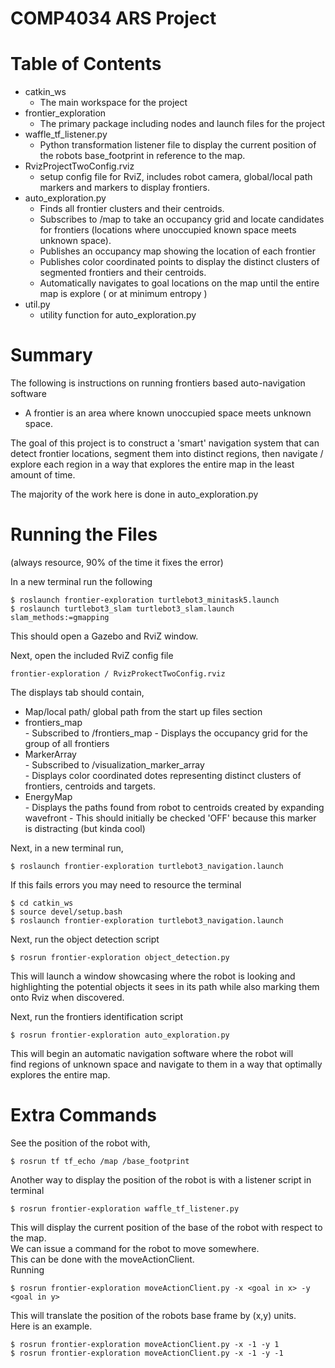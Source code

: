 # COMP4034 ARS Project

# Table of Contents

- catkin_ws
  - The main workspace for the project
- frontier_exploration
  - The primary package including nodes and launch files for the project
- waffle_tf_listener.py 
  - Python transformation listener file to display the current position of the robots
    base_footprint in reference to the map.
- RvizProjectTwoConfig.rviz
  - setup config file for RviZ, includes robot camera, global/local path markers and markers to display frontiers.
- auto_exploration.py
  - Finds all frontier clusters and their centroids.
  - Subscribes to /map to take an occupancy grid and locate candidates for frontiers (locations where unoccupied known space meets unknown space).
  - Publishes an occupancy map showing the location of each frontier
  - Publishes color coordinated points to display the distinct clusters of segmented frontiers and their centroids.
  - Automatically navigates to goal locations on the map until the entire map is explore ( or at minimum entropy )
- util.py
  - utility function for auto_exploration.py 

# Summary  

The following is instructions on running frontiers based auto-navigation software  

- A frontier is an area where known unoccupied space meets unknown space.  

The goal of this project is to construct a 'smart' navigation system that can
detect frontier locations, segment them into distinct regions, then navigate
/ explore each region in a way that explores the entire map in the least amount of time.  

The majority of the work here is done in auto_exploration.py  



# Running the Files
(always resource, 90% of the time it fixes the error)

In a new terminal run the following

```console
$ roslaunch frontier-exploration turtlebot3_minitask5.launch
$ roslaunch turtlebot3_slam turtlebot3_slam.launch slam_methods:=gmapping
```

This should open a Gazebo and RviZ window.

Next, open the included RviZ config file  

```console
frontier-exploration / RvizProkectTwoConfig.rviz
```

The displays tab should contain,  

- Map/local path/ global path from the start up files section 
- frontiers_map  
        - Subscribed to /frontiers_map
        - Displays the occupancy grid for the group of all frontiers
- MarkerArray  
        - Subscribed to /visualization_marker_array  
        - Displays color coordinated dotes representing distinct clusters of frontiers, centroids and targets.
- EnergyMap  
        - Displays the paths found from robot to centroids created by expanding wavefront
        - This should initially be checked 'OFF' because this marker is distracting (but kinda cool)

Next, in a new terminal run,

```console
$ roslaunch frontier-exploration turtlebot3_navigation.launch
```

If this fails errors you may need to resource the terminal

```console
$ cd catkin_ws
$ source devel/setup.bash
$ roslaunch frontier-exploration turtlebot3_navigation.launch
```

Next, run the object detection script

```console
$ rosrun frontier-exploration object_detection.py
```

This will launch a window showcasing where the robot is looking and highlighting the potential objects it sees in its path while also marking them onto Rviz when discovered.

Next, run the frontiers identification script

```console
$ rosrun frontier-exploration auto_exploration.py
```

This will begin an automatic navigation software where the robot will  
find regions of unknown space and navigate to them in a way that optimally  
explores the entire map.  

# Extra Commands

See the position of the robot with,

```console
$ rosrun tf tf_echo /map /base_footprint
```

Another way to display the position of the robot is with a listener script in terminal

```console
$ rosrun frontier-exploration waffle_tf_listener.py
```

This will display the current position of the base of the robot with respect to the map.  
We can issue a command for the robot to move somewhere.  
This can be done with the moveActionClient.  
Running  

```console
$ rosrun frontier-exploration moveActionClient.py -x <goal in x> -y <goal in y>
```

This will translate the position of the robots base frame by (x,y) units.  
Here is an example.

```console
$ rosrun frontier-exploration moveActionClient.py -x -1 -y 1
$ rosrun frontier-exploration moveActionClient.py -x -1 -y -1
```


